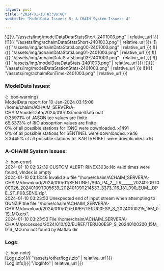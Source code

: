 ```yaml
---
layout: post
title: "2024-01-10 03:00:00"
subtitle: "ModelData Issues: 5; A-CHAIM System Issues: 4"

---
```


![]({{ "/assets/img/modelDataDataStatsShort-2401003.png" | relative_url }})
![]({{ "/assets/img/achaimDataStatsShort-2401003.png" | relative_url }})
![]({{ "/assets/img/achaimDataStatsLong00-2401003.png" | relative_url }})
![]({{ "/assets/img/achaimDataStatsLong01-2401003.png" | relative_url }})
![]({{ "/assets/img/achaimDataStatsLong02-2401003.png" | relative_url }})
![]({{ "/assets/img/modelDataDataStats-2401003.png" | relative_url }})
![]({{ "/assets/img/modelDataStationStats-2401003.png" | relative_url }})
![]({{ "/assets/img/achaimRunTime-2401003.png" | relative_url }})


### ModelData Issues:  
  
{: .box-warning}  
 ModelData report for 10-Jan-2024 03:15:08   
 /home/chaim/ACHAIM_SERVER/A-CHAIM/modelData/2024/010/03/modelData.mat   
 0.35971% of JASON tec values are finite   
 65.5373% of RIO absoprtion values are finite   
 0% of all possible stations for IONO were downloaded. x1491   
 0% of all possible stations for SENTINEL were downloaded. x946   
 3.3445% of all possible stations for KARTVERKET were downloaded. x16   
  
### A-CHAIM System Issues:  
  
{: .box-error}  
2024-01-10 02:32:39 CUSTOM ALERT: RINEX303o:No valid times were found, vIndex is empty  
2024-01-10 03:13:46 Invalid zip file "/home/chaim/ACHAIM_SERVER/A-CHAIM/download/2024/010/01/SENTINEL/S6A_P4_2__LR______20240109T000026_20240109T005639_20240109T214533_3373_116_181_090_EUM__OPE_ST_F08.SEN6.zip".  
2024-01-10 03:23:53 Unexpected end of input stream when attempting to GUNZIP the file "/home/chaim/ACHAIM_SERVER/A-CHAIM/download/2024/010/02/EUREF/TERU00ESP_S_20240100215_15M_01S_MO.crx".  
2024-01-10 03:23:53 File /home/chaim/ACHAIM_SERVER/A-CHAIM/processed/2024/010/02/EUREF/TERU00ESP_S_20240100200_15M_01S_MO.rnx not found by Matlab dir  

### Logs:  
  
{: .box-note}  
[Logs.zip]({{ "/assets/other/logs.zip" | relative_url }})  
[Log Info]({{ "/logInfo" | relative_url }})  

